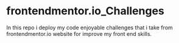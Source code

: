 # frontendmentor.io_Challenges
In this repo i deploy my code enjoyable challenges that i take from frontendmentor.io website for improve my front end skills.

